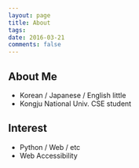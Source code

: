 ```yaml
---
layout: page
title: About
tags:
date: 2016-03-21
comments: false
---
```

    
## About Me
* Korean / Japanese / English little
* Kongju National Univ. CSE student

## Interest 
* Python / Web / etc
* Web Accessibility
